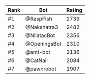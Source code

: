 Rank|Bot|Rating
---|---|---
#1|@RaspFish|2739
#2|@Nakshatra3|2482
#3|@NilatacBot|2356
#4|@OpeningsBot|2310
#5|@anti-bot|2136
#6|@CatNail|2084
#7|@pawnrobot|1907
